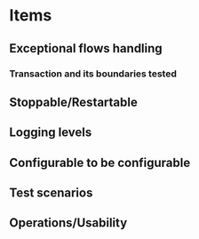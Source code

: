 # Items #

## Exceptional flows handling ##
### Transaction and its boundaries tested ###

## Stoppable/Restartable ##

## Logging levels ##

## Configurable to be configurable ##

## Test scenarios ##

## Operations/Usability ##